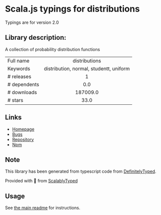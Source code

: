 
# Scala.js typings for distributions

Typings are for version 2.0

## Library description:
A collection of probability distribution functions

|                    |                 |
| ------------------ | :-------------: |
| Full name          | distributions |
| Keywords           | distribution, normal, studentt, uniform |
| # releases         | 1 |
| # dependents       | 0.0 |
| # downloads        | 187009.0 |
| # stars            | 33.0 |

## Links
- [Homepage](https://github.com/AndreasMadsen/distributions#readme)
- [Bugs](https://github.com/AndreasMadsen/distributions/issues)
- [Repository](https://github.com/AndreasMadsen/distributions)
- [Npm](https://www.npmjs.com/package/distributions)
    


## Note
This library has been generated from typescript code from [DefinitelyTyped](https://definitelytyped.org).

Provided with :purple_heart: from [ScalablyTyped](https://github.com/oyvindberg/ScalablyTyped)

## Usage
See [the main readme](../../readme.md) for instructions.


